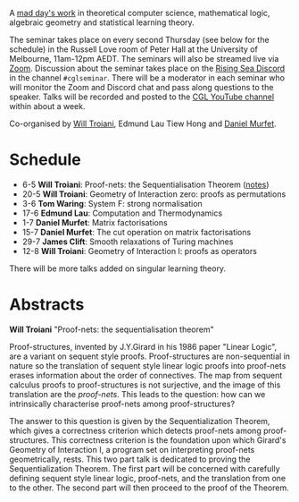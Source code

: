 A [mad day's work](https://www.ams.org/journals/bull/2001-38-04/S0273-0979-01-00913-2/S0273-0979-01-00913-2.pdf) in theoretical computer science, mathematical logic, algebraic geometry and statistical learning theory.

The seminar takes place on every second Thursday (see below for the schedule) in the Russell Love room of Peter Hall at the University of Melbourne, 11am-12pm AEDT. The seminars will also be streamed live via [Zoom](https://unimelb.zoom.us/j/83059420071?pwd=VitKZjhvdkxmKzR6dmduLzhXYUI1UT09). Discussion about the seminar takes place on the [Rising Sea Discord](https://discord.gg/9yBaAxPSK8) in the channel `#cglseminar`. There will be a moderator in each seminar who will monitor the Zoom and Discord chat and pass along questions to the speaker. Talks will be recorded and posted to the [CGL YouTube channel](https://www.youtube.com/channel/UCJTk6uSbSsclXN8v3b27_QQ) within about a week.

Co-organised by [Will Troiani](https://williamtroiani.github.io), Edmund Lau Tiew Hong and [Daniel Murfet](http://www.therisingsea.org).

# Schedule

 * 6-5 **Will Troiani**: Proof-nets: the Sequentialisation Theorem ([notes](/notes/Proof-nets.pdf))
 * 20-5 **Will Troiani**: Geometry of Interaction zero: proofs as permutations
 * 3-6 **Tom Waring**: System F: strong normalisation
 * 17-6 **Edmund Lau**: Computation and Thermodynamics
 * 1-7 **Daniel Murfet**: Matrix factorisations
 * 15-7 **Daniel Murfet**: The cut operation on matrix factorisations
 * 29-7 **James Clift**: Smooth relaxations of Turing machines
 * 12-8 **Will Troiani**: Geometry of Interaction I: proofs as operators

There will be more talks added on singular learning theory.

# Abstracts

**Will Troiani** "Proof-nets: the sequentialisation theorem"

Proof-structures, invented by J.Y.Girard in his 1986 paper "Linear Logic", are a variant on sequent style proofs. Proof-structures are non-sequential in nature so the translation of sequent style linear logic proofs into proof-nets erases information about the order of connectives. The map from sequent calculus proofs to proof-structures is not surjective, and the image of this translation are the *proof-nets*. This leads to the question: how can we intrinsically characterise proof-nets among proof-structures?

The answer to this question is given by the Sequentialization Theorem, which gives a correctness criterion which detects proof-nets among proof-structures. This correctness criterion is the foundation upon which Girard's Geometry of Interaction I, a program set on interpreting proof-nets geometrically, rests. This two part talk is dedicated to proving the Sequentialization Theorem. The first part will be concerned with carefully defining sequent style linear logic, proof-nets, and the translation from one to the other. The second part will then proceed to the proof of the Theorem.
